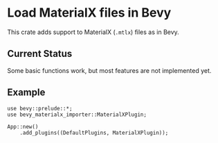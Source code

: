 # Load MaterialX files in Bevy

This crate adds support to MaterialX (`.mtlx`) files as in Bevy.

## Current Status

Some basic functions work,
but most features are not implemented yet.

## Example

```rust,norun
use bevy::prelude::*;
use bevy_materialx_importer::MaterialXPlugin;

App::new()
    .add_plugins((DefaultPlugins, MaterialXPlugin));
```
